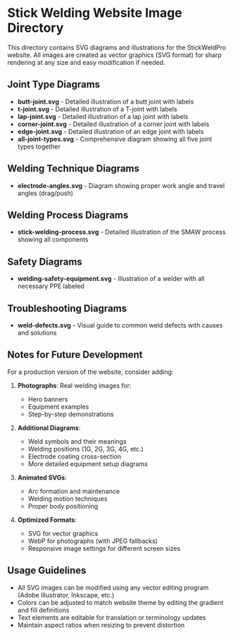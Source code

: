 # Stick Welding Website Image Directory

This directory contains SVG diagrams and illustrations for the StickWeldPro website. All images are created as vector graphics (SVG format) for sharp rendering at any size and easy modification if needed.

## Joint Type Diagrams

- **butt-joint.svg** - Detailed illustration of a butt joint with labels
- **t-joint.svg** - Detailed illustration of a T-joint with labels
- **lap-joint.svg** - Detailed illustration of a lap joint with labels
- **corner-joint.svg** - Detailed illustration of a corner joint with labels
- **edge-joint.svg** - Detailed illustration of an edge joint with labels
- **all-joint-types.svg** - Comprehensive diagram showing all five joint types together

## Welding Technique Diagrams

- **electrode-angles.svg** - Diagram showing proper work angle and travel angles (drag/push)

## Welding Process Diagrams

- **stick-welding-process.svg** - Detailed illustration of the SMAW process showing all components

## Safety Diagrams

- **welding-safety-equipment.svg** - Illustration of a welder with all necessary PPE labeled

## Troubleshooting Diagrams

- **weld-defects.svg** - Visual guide to common weld defects with causes and solutions

## Notes for Future Development

For a production version of the website, consider adding:

1. **Photographs**: Real welding images for:
   - Hero banners
   - Equipment examples
   - Step-by-step demonstrations

2. **Additional Diagrams**:
   - Weld symbols and their meanings
   - Welding positions (1G, 2G, 3G, 4G, etc.)
   - Electrode coating cross-section
   - More detailed equipment setup diagrams

3. **Animated SVGs**:
   - Arc formation and maintenance
   - Welding motion techniques
   - Proper body positioning

4. **Optimized Formats**:
   - SVG for vector graphics
   - WebP for photographs (with JPEG fallbacks)
   - Responsive image settings for different screen sizes

## Usage Guidelines

- All SVG images can be modified using any vector editing program (Adobe Illustrator, Inkscape, etc.)
- Colors can be adjusted to match website theme by editing the gradient and fill definitions
- Text elements are editable for translation or terminology updates
- Maintain aspect ratios when resizing to prevent distortion
